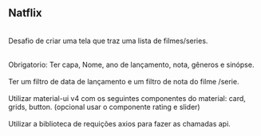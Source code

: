 ## Natflix
<br>Desafio de criar uma tela que traz uma lista de filmes/series.</br> 

<br>Obrigatorio:  Ter capa, Nome, ano de lançamento, nota, gêneros e sinópse.</br> 
<br>Ter um filtro de data de lançamento e um filtro de nota do filme /serie.</br> 
<br>Utilizar material-ui v4 com os seguintes componentes do material: card, grids, button. (opcional usar o componente rating e slider)</br> 
<br>Utilizar a biblioteca de requições axios para fazer as chamadas api.</br>
